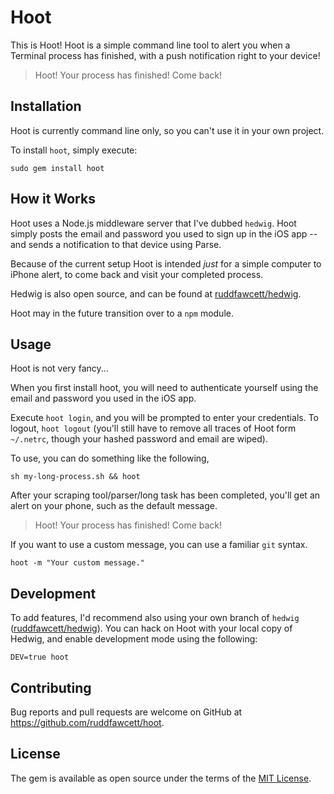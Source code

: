 # Hoot

This is Hoot!  Hoot is a simple command line tool to alert you when a Terminal process has finished, with a push notification right to your device!

> Hoot! Your process has finished! Come back!

## Installation

Hoot is currently command line only, so you can't use it in your own project.

To install `hoot`, simply execute:

    sudo gem install hoot

## How it Works

Hoot uses a Node.js middleware server that I've dubbed `hedwig`.  Hoot simply posts the email and password you used to sign up in the iOS app -- and sends a notification to that device using Parse.

Because of the current setup Hoot is intended _just_ for a simple computer to iPhone alert, to come back and visit your completed process.

Hedwig is also open source, and can be found at [ruddfawcett/hedwig](https://github.com/ruddfawcett/hedwig).

Hoot may in the future transition over to a `npm` module.

## Usage

Hoot is not very fancy...

When you first install hoot, you will need to authenticate yourself using the email and password you used in the iOS app.

Execute `hoot login`, and you will be prompted to enter your credentials.  To logout, `hoot logout` (you'll still have to remove all traces of Hoot form `~/.netrc`, though your hashed password and email are wiped).

To use, you can do something like the following,

    sh my-long-process.sh && hoot

After your scraping tool/parser/long task has been completed, you'll get an alert on your phone, such as the default message.

> Hoot! Your process has finished! Come back!

If you want to use a custom message, you can use a familiar `git` syntax.

    hoot -m "Your custom message."

## Development

To add features, I'd recommend also using your own branch of `hedwig` ([ruddfawcett/hedwig](https://github.com/ruddfawcett/hedwig)).  You can hack on Hoot with your local copy of Hedwig, and enable development mode using the following:

    DEV=true hoot

## Contributing

Bug reports and pull requests are welcome on GitHub at https://github.com/ruddfawcett/hoot.

## License

The gem is available as open source under the terms of the [MIT License](http://opensource.org/licenses/MIT).
